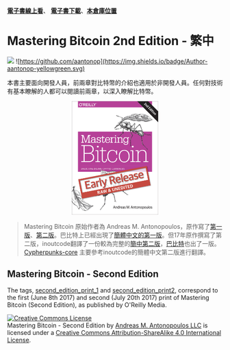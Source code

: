 [**電子書線上看**](https://cypherpunks-core.github.io/bitcoinbook_2nd_zh/)、 [**電子書下載**](https://github.com/cypherpunks-core/bitcoinbook_2nd_zh/releases)、[**本倉庫位置**](https://github.com/cypherpunks-core/bitcoinbook_2nd_zh)

# Mastering Bitcoin 2nd Edition - 繁中
![](https://img.shields.io/badge/Language-Traditional%20Chinese-orange.svg)
![https://github.com/aantonop](https://img.shields.io/badge/Author-aantonop-yellowgreen.svg)
 
本書主要面向開發人員，前兩章對比特幣的介紹也適用於非開發人員。任何對技術有基本瞭解的人都可以閱讀前兩章，以深入瞭解比特幣。

<center>
<img src="https://raw.githubusercontent.com/bitcoinbook/bitcoinbook/develop/images/cover.png" width="40%" height="40%" />
</center>


> Mastering Bitcoin 原始作者為 Andreas M. Antonopoulos，原作寫了[第一版](https://github.com/bitcoinbook/bitcoinbook/releases/tag/Edition1Print1)、[第二版](https://github.com/bitcoinbook/bitcoinbook/releases/tag/second_edition_print_1)。巴比特上已經出現了[簡體中文的第一版](http://v1.8btc.com/books/261/master_bitcoin/_book/)。但17年原作撰寫了第二版，inoutcode翻譯了一份較為完整的[簡中第二版](https://github.com/inoutcode/bitcoin_book_2nd)，[巴比特](http://v1.8btc.com/books/261/master_bitcoin/_book/)也出了一版。
> [Cypherpunks-core](https://github.com/cypherpunks-core) 主要參考inoutcode的簡體中文第二版進行翻譯。

## Mastering Bitcoin - Second Edition

The tags, [second_edition_print_1](https://github.com/bitcoinbook/bitcoinbook/releases/tag/second_edition_print_1) and  [second_edition_print2](https://github.com/bitcoinbook/bitcoinbook/releases/tag/second_edition_print2), correspond to the first (June 8th 2017) and second (July 20th 2017) print of Mastering Bitcoin (Second Edition), as published by O'Reilly Media.

<a rel="license" href="http://creativecommons.org/licenses/by-sa/4.0/"><img alt="Creative Commons License" style="border-width:0" src="https://i.creativecommons.org/l/by-sa/4.0/88x31.png" /></a><br /><span xmlns:dct="http://purl.org/dc/terms/" href="http://purl.org/dc/dcmitype/Text" property="dct:title" rel="dct:type">Mastering Bitcoin - Second Edition</span> by <a xmlns:cc="http://creativecommons.org/ns#" href="https://antonopoulos.com/" property="cc:attributionName" rel="cc:attributionURL">Andreas M. Antonopoulos LLC</a> is licensed under a <a rel="license" href="http://creativecommons.org/licenses/by-sa/4.0/">Creative Commons Attribution-ShareAlike 4.0 International License</a>.